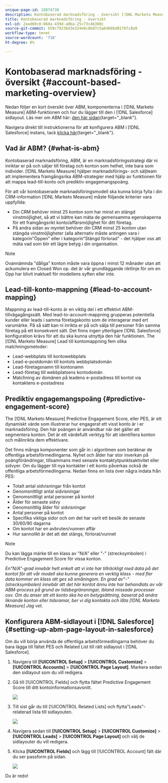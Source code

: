 ```yaml
---
unique-page-id: 18874730
description: Kontobaserad marknadsföring - översikt [!DNL Marketo Measure] - Produktdokumentation
title: Kontobaserad marknadsföring - översikt
exl-id: 2ead69c0-66da-439d-a0ba-25c73c4b308c
source-git-commit: b59c79236d3e324e8c8b07c5a6d68bd8176fc8a9
workflow-type: tm+mt
source-wordcount: '718'
ht-degree: 0%

---
```


# Kontobaserad marknadsföring - översikt {#account-based-marketing-overview}

Nedan följer en kort översikt över ABM, komponenterna i [!DNL Marketo Measure] ABM-funktionen och hur du lägger till den i [!DNL Salesforce] sidlayout. Läs mer om ABM här: [den här sidan](https://www.marketo.com/account-based-marketing/){target="_blank"}.

Navigera direkt till instruktionerna för att konfigurera ABM i [!DNL Salesforce] instans, tack [klicka här](/help/advanced-marketo-measure-features/account-based-marketing/account-based-marketing-overview.md#setting-up-abm-page-layout-in-salesforce){target="_blank"}.

## Vad är ABM? {#what-is-abm}

Kontobaserad marknadsföring, ABM, är en marknadsföringsstrategi där ni inriktar er på och säljer till företag och konton som helhet, inte bara som individer. [!DNL Marketo Measure] hjälper marknadsförings- och säljteam att implementera framgångsrika ABM-strategier med hjälp av funktionen för att mappa lead-till-konto och prediktiv engagemangspoäng.

För att vår kontobaserade marknadsföringsmodell ska kunna börja fylla i din CRM-information [!DNL Marketo Measure] måste följande kriterier vara uppfyllda:

* Din CRM behöver minst 25 konton som har minst en stängd vinstmöjlighet, så att vi bättre kan mäta de gemensamma egenskaperna för ett framgångsrikt konto/affärsmöjlighet för ditt företag.
* På andra sidan av myntet behöver din CRM minst 25 konton utan stängda vinstmöjligheter (alla alternativ måste antingen vara i kategorin&quot;Öppen&quot; eller i kategorin&quot;Stängd förlorad&quot; - det hjälper oss att mäta vad som blir ett lägre betyg i din organisation.

>[!NOTE]
>
>Ovannämnda &quot;dåliga&quot; konton måste vara öppna i minst 12 månader utan att ackumulera en Closed Won op. det är vår grundläggande riktlinje för om en Opp har blivit inaktuell för modellens syften eller inte.

## Lead-till-konto-mappning {#lead-to-account-mapping}

Mappning av lead-till-konto är en viktig del i ett effektivt ABM-tillvägagångssätt. Med lead-to-account-mappning grupperas potentiella kunder eller leads i samma företagskonto som de interagerar med ert varumärke. På så sätt kan ni inrikta er på och sälja till personer från samma företag på ett konsekvent sätt. Det finns ingen ytterligare [!DNL Salesforce] konfiguration krävs för att du ska kunna utnyttja den här funktionen. The [!DNL Marketo Measure] Lead till kontomappning fem olika matchningsmetoder:

* Lead-webbplats till kontowebbplats
* Lead-e-postdomän till kontots webbplatsdomän
* Lead-företagsnamn till kontonamn
* Lead-företag till webbplatsens kontodomän
* Matchning av domänen på leadens e-postadress till kontot via kontaktens e-postadress

## Prediktiv engagemangspoäng {#predictive-engagement-score}

The [!DNL Marketo Measure] Predictive Engagement Score, eller PES, är ett dynamiskt värde som illustrerar hur engagerat ett visst konto är i er marknadsföring. Den här poängen är användbar när det gäller att segmentera konton. Det är ett värdefullt verktyg för att identifiera konton och målinrikta dem effektivare.

Det finns många komponenter som går in i algoritmen som beräknar de offentliga arbetsförmedlingarna. Nyhet och ålder har stor inverkan på poängförändringar, tillsammans med senaste kontaktytpunktsaktivitet eller sidvyer. Om du lägger till nya kontakter i ett konto påverkas också de offentliga arbetsförmedlingarna. Nedan finns en lista över några indata från PES:

* Totalt antal sidvisningar från kontot
* Genomsnittligt antal sidvisningar
* Genomsnittligt antal personer på kontot
* Ålder för senaste sidvy
* Genomsnittlig ålder för sidvisningar
* Antal personer på kontot
* Specifika viktiga sidor och om det har varit ett besök de senaste 30/60/90 dagarna
* Om kontot har en avbruten/vunnen affär
* Hur sannolikt är det att det stängs, förlorat/vunnet

>[!NOTE]
>
>Du kan lägga märke till en klass av &quot;N/A&quot; eller &quot;-&quot; (strecksymbolen) i Predictive Engagement Score för vissa konton.

_En&quot;N/A&quot;-grad innebär helt enkelt att vi inte har tillräckligt med data på det kontot för att vår modell ska kunna generera en verklig klass - med fler data kommer en klass att ges så småningom._
_En grad av&quot;-&quot; (strecksymbolen) innebär att det här kontot ännu inte har behandlats av vår ABM-process på grund av tidsbegränsningar, ibland missade processer osv. Om du anser att ett konto ska ha en betygsättning, baserat på andra liknande konton eller tidsramar, ber vi dig kontakta och låta [!DNL Marketo Measure] Jag vet._

## Konfigurera ABM-sidlayout i [!DNL Salesforce] {#setting-up-abm-page-layout-in-salesforce}

Om du vill börja använda de offentliga arbetsförmedlingarna behöver du bara lägga till fältet PES och Related List till rätt sidlayout i [!DNL Salesforce].

1. Navigera till **[!UICONTROL Setup]** > **[!UICONTROL Customize]** > **[!UICONTROL Accounts]** > **[!UICONTROL Page Layout]**. Markera sedan den sidlayout som du vill redigera.
1. Gå till [!UICONTROL Fields] och flytta fältet Predictive Engagement Score till ditt kontoinformationsavsnitt.

   ![](assets/1.png)

1. Till sist går du till [!UICONTROL Related Lists] och flytta&quot;Leads&quot;-relaterad lista till sidlayouten.

   ![](assets/2.png)

1. Navigera sedan till **[!UICONTROL Setup]** > **[!UICONTROL Customize]** > **[!UICONTROL Leads]** > **[!UICONTROL Page Layout]** och välj de sidlayouter du vill redigera.
1. Klicka **[!UICONTROL Fields]** och lägg till [!UICONTROL Account] fält där du ser passform på sidan.

   ![](assets/3.png)

Du är redo!

